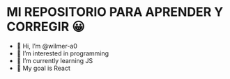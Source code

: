 # MI REPOSITORIO PARA APRENDER Y CORREGIR 😀

- 👋 Hi, I’m @wilmer-a0
- 👀 I’m interested in programming
- 🌱 I’m currently learning JS
- 🥅 My goal is React

<!---
wilmer-a0/wilmer-a0 is a ✨ special ✨ repository because its `README.md` (this file) appears on your GitHub profile.
You can click the Preview link to take a look at your changes.
--->

